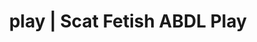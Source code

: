 ---
categories:
- Latex Fetish
- Roleplay Fantasies
- Nerdy Seduction
- ASMR Erotica
- Immersive Erotica
image: /assets/images/1747714217778.jpg
layout: post
schema:
  description: Premium adult content featuring Scat Fetish, ABDL Play. High-quality
    images with erotic themes.
  keywords:
  - Real Couples
  - Nerdy Seduction
  - Virtual Sex
  - ABDL Play
  - POV Erotica
  - Interactive NSFW
  - Scat Fetish
  name: 1747714217778 | Scat Fetish ABDL Play
  type: VisualArtwork
seo:
  description: Featured content with sensual Scat Fetish, ABDL Play. HD images available.
  keywords: Scat Fetish, ABDL Play
  og_image: /assets/images/1747714217778.jpg
  schema_type: VisualArtwork
tags:
- '#play'
- Scat Fetish
- ABDL Play
title: play | Scat Fetish ABDL Play
---